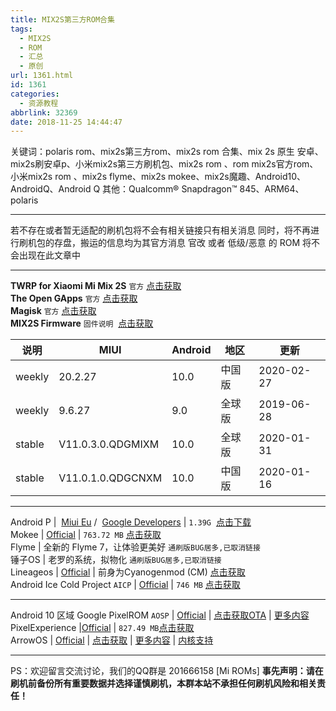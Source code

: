 ```yaml
---
title: MIX2S第三方ROM合集
tags:
  - MIX2S
  - ROM
  - 汇总
  - 原创
url: 1361.html
id: 1361
categories:
  - 资源教程
abbrlink: 32369
date: 2018-11-25 14:44:47
---
```


关键词：polaris rom、mix2s第三方rom、mix2s rom 合集、mix 2s 原生 安卓、mix2s刷安卓p、小米mix2s第三方刷机包、mix2s rom 、rom mix2s官方rom、小米mix2s rom 、mix2s flyme、mix2s mokee、mix2s魔趣、Android10、AndroidQ、Android Q 其他：Qualcomm® Snapdragon™ 845、ARM64、polaris

---

若不存在或者暂无适配的刷机包将不会有相关链接只有相关消息 同时，将不再进行刷机包的存盘，搬运的信息均为其官方消息 官改 或者 低级/恶意 的 ROM 将不会出现在此文章中

---

**TWRP for Xiaomi Mi Mix 2S** `官方` [点击获取](https://twrp.me/xiaomi/xiaomimimix2s.html)  
**The Open GApps** `官方` [点击获取](https://opengapps.org/)  
**Magisk** `官方` [点击获取](https://github.com/topjohnwu/Magisk/releases)  
**MIX2S Firmware** `固件说明`  [点击获取](https://xiaomifirmwareupdater.com/firmware/polaris/)

| 说明 | MIUI | Android | 地区 | 更新 |
|  ----  |  ----  | ----  |  ----  | ----  |
| weekly | 20.2.27 | 10.0 | 中国版 | 2020-02-27 |
| weekly | 9.6.27 | 9.0 | 全球版 | 2019-06-28 |
| stable | V11.0.3.0.QDGMIXM | 10.0 | 全球版 | 2020-01-31 |
| stable | V11.0.1.0.QDGCNXM | 10.0 | 中国版 | 2020-01-16 |

---

Android P |  [Miui Eu](http://www.mi.com/global/androidppreview/) /  [Google Developers](https://developer.android.com/) | `1.39G`  [点击下载](http://bigota.d.miui.com/8.5.3/polaris_dp_global_images_8.5.3_20180503.0000.00_9.0_ef2f024b87.tgz)  
Mokee | [Official](https://download.mokeedev.com/?device=polaris) | `763.72 MB` [点击获取](https://download.mokeedev.com/?device=polaris)  
Flyme | 全新的 Flyme 7，让体验更美好 `通刷版BUG居多,已取消链接`   
锤子OS | 老罗的系统，拟物化 `通刷版BUG居多,已取消链接`   
Lineageos | [Official](https://download.lineageos.org/polaris) | 前身为Cyanogenmod (CM) [点击获取](https://download.lineageos.org/polaris)  
Android Ice Cold Project `AICP` | [Official](https://dwnld.aicp-rom.com/) | `746 MB` [点击获取](https://dwnld.aicp-rom.com/)

---

Android 10 区域 
Google PixelROM `AOSP` | [Official](https://forum.xda-developers.com/xiaomi-mi-mix-2s/development/rom-pixel3rom-mix-2s-t3929660) | [点击获取OTA](https://sourceforge.net/projects/pixel3rom/files/polaris/) | [更多内容](https://osdn.net/projects/pixel3rom/releases/71975)  
PixelExperience |[Official](https://download.pixelexperience.org/polaris/) | `827.49 MB`[点击获取](https://download.pixelexperience.org/polaris/)  
ArrowOS | [Official](https://arrowos.net/) | [点击获取](https://sourceforge.net/projects/arrow-os/files/arrow-10.0/polaris/) | [更多内容](https://github.com/ArrowOS) | [内核支持](https://github.com/ArrowOS-Devices/android_kernel_xiaomi_sdm845)

---

PS：欢迎留言交流讨论，我们的QQ群是 201666158 [Mi ROMs]
 **事先声明：请在刷机前备份所有重要数据并选择谨慎刷机，本群本站不承担任何刷机风险和相关责任！**
